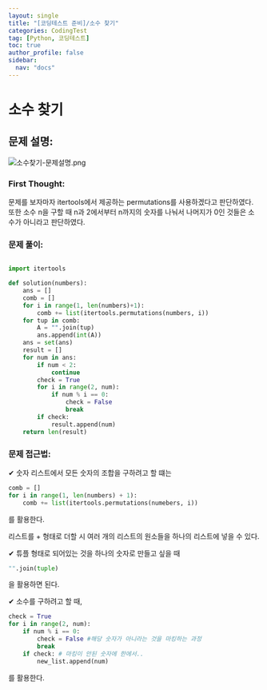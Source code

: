 ```yaml
---
layout: single
title: "[코딩테스트 준비]/소수 찾기"
categories: CodingTest
tag: [Python, 코딩테스트]
toc: true
author_profile: false
sidebar:
  nav: "docs"
---
```


# 소수 찾기

## 문제 설명:

![소수찾기-문제설명.png]({{site.url}}/images/2023-07-30-codingTest-소수찾기/문제설명.png)

### First Thought:

문제를 보자마자 itertools에서 제공하는 permutations를 사용하겠다고 판단하였다. 또한 소수 n을 구할 때 n과 2에서부터 n까지의 숫자를 나눠서 나머지가 0인 것들은 소수가 아니라고 판단하였다.

### 문제 풀이:

```python

import itertools

def solution(numbers):
    ans = []
    comb = []
    for i in range(1, len(numbers)+1):
        comb += list(itertools.permutations(numbers, i))
    for tup in comb:
        A = "".join(tup)
        ans.append(int(A))
    ans = set(ans)
    result = []
    for num in ans:
        if num < 2:
            continue
        check = True
        for i in range(2, num):
            if num % i == 0:
                check = False
                break
        if check:
            result.append(num)
    return len(result)

```

### 문제 접근법:

✔ 숫자 리스트에서 모든 숫자의 조합을 구하려고 할 떄는

```python
comb = []
for i in range(1, len(numbers) + 1):
    comb += list(itertools.permutations(numebers, i))
```

를 활용한다.

리스트를 + 형태로 더할 시 여러 개의 리스트의 원소들을 하나의 리스트에 넣을 수 있다.

✔ 튜플 형태로 되어있는 것을 하나의 숫자로 만들고 싶을 때

```python
"".join(tuple)
```

을 활용하면 된다.

✔ 소수를 구하려고 할 때,

```python
check = True
for i in range(2, num):
    if num % i == 0:
        check = False #해당 숫자가 아니라는 것을 마킹하는 과정
        break
    if check: # 마킹이 안된 숫자에 한에서..
        new_list.append(num)

```

를 활용한다.
